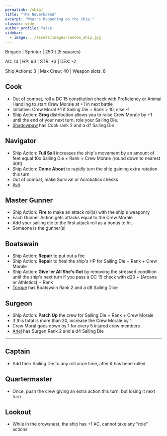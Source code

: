 ```yaml
---
permalink: /ship/
title: "The Neverbored"
excerpt: "What's happening on the ship."
classes: wide
author_profile: false
sidebar:
  - image: ../assets/images/random_ship.jpg
---
```


Brigade | Sprinter | 250ft (5 squares)

AC: 14 | HP: 60 | STR: +3 | DEX: -2

Ship Actions: 3 | Max Crew: 40 | Weapon slots: 8


## Cook
* Out of combat, roll a DC 15 constitution check with Proficiency or Animal Handling to start Crew Morale at +1 in next battle
* Initiative: Crew Moral +1 if Sailing Die + Rank > 10, else -1
* Ship Action: **Grog** distribution allows you to raise Crew Morale by +1 until the end of your next turn, role your Sailing Die.
* [Shadowpaw](/players/shadowpaw/) has Cook rank 2 and a d? Sailing Die


## Navigator
* Ship Action: **Full Sail** increases the ship's movement by an amount of feet equal 10x Sailing Die + Rank + Crew Morale (round down to nearest 50ft)
* Ship Action: **Come About** to rapidly turn the ship gaining extra rotation this turn
* Out of combat, make Survival or Acrobatics checks
* [Avö](/players/avo/)

## Master Gunner
* Ship Action: **Fire** to make an attack roll(s) with the ship's weaponry
* Each Gunner Action gets attacks equal to the Crew Morale
* Add your sailing die to the first attack roll as a bonus to hit
* Someone is the gunner(s)

## Boatswain
* Ship Action: **Repair** to put out a fire
* Ship Action: **Repair** to heal the ship's HP for Sailing Die + Rank + Crew Morale
* Ship Action: **Give 'er All She's Got** by removing the stressed condition until the ship's next turn if you pass a DC 15 check with d20 + (Arcana or Athletics) + Rank
* [Torque](/players/ariel/) has Boatswain Rank 2 and a d8 Sailing Dice

## Surgeon
* Ship Action: **Patch Up** the crew for Sailing Die + Rank + Crew Morale
* If this total is more than 20, increase the Crew Morale by 1
* Crew Moral goes down by 1 for every 5 injured crew members
* [Ariel](/players/ariel/) has Surgen Rank 2 and a d4 Sailing Die

-----

## Captain 
* Add their Sailing Die to any roll once time, after it has bene rolled

## Quartermaster
* Once, push the crew giving an extra action this turn, but losing it next turn

## Lookout
* While in the crowsnest, the ship has +1 AC, cannot take any "role" actions
